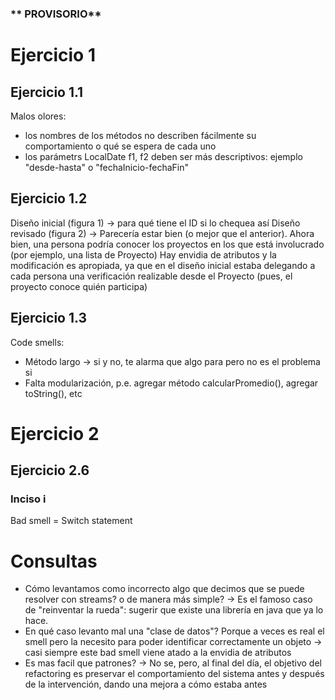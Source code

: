 ### ** PROVISORIO** 

# Ejercicio 1
## Ejercicio 1.1
Malos olores:
* los nombres de los métodos no describen fácilmente su comportamiento o qué se espera de cada uno
* los parámetrs LocalDate f1, f2 deben ser más descriptivos: ejemplo "desde-hasta" o "fechaInicio-fechaFin"

## Ejercicio 1.2
Diseño inicial (figura 1) -> para qué tiene el ID si lo chequea así
Diseño revisado (figura 2) -> Parecería estar bien (o mejor que el anterior). Ahora bien, una persona podría conocer los proyectos en los que está involucrado (por ejemplo, una lista de Proyecto)
Hay envidia de atributos y la modificación es apropiada, ya que en el diseño inicial estaba delegando a cada persona una verificación realizable desde el Proyecto (pues, el proyecto conoce quién participa)

## Ejercicio 1.3
Code smells:
* Método largo -> si y no, te alarma que algo para pero no es el problema si
* Falta modularización, p.e. agregar método calcularPromedio(), agregar toString(), etc

# Ejercicio 2
## Ejercicio 2.6
### Inciso i
Bad smell = Switch statement

# Consultas
* Cómo levantamos como incorrecto algo que decimos que se puede resolver con streams? o de manera más simple? -> Es el famoso caso de "reinventar la rueda": sugerir que existe una librería en java que ya lo hace.
* En qué caso levanto mal una "clase de datos"? Porque a veces es real el smell pero la necesito para poder identificar correctamente un objeto -> casi siempre este bad smell viene atado a la envidia de atributos
* Es mas facil que patrones? -> No se, pero, al final del día, el objetivo del refactoring es preservar el comportamiento del sistema antes y después de la intervención, dando una mejora a cómo estaba antes
